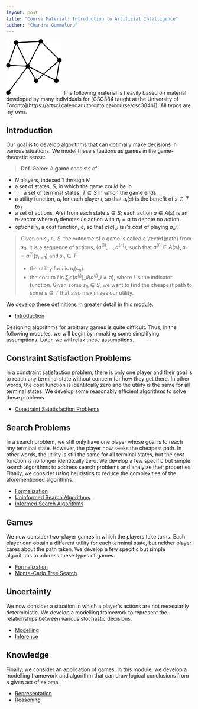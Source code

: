 ```yaml
---
layout: post
title: "Course Material: Introduction to Artificial Intelligence"
author: "Chandra Gummaluru"
---
```


<img src="https://raw.githubusercontent.com/chandra-gummaluru/chandra-gummaluru.github.io/master/media/ai/ai_ico.svg" style="width:150px;height:150px;">
The following material is heavily based on material developed by many individuals for [CSC384 taught at the University of Toronto](https://artsci.calendar.utoronto.ca/course/csc384h1). All typos are my own.

## Introduction
Our goal is to develop algorithms that can optimally make decisions in various situations. We model these situations as games in the game-theoretic sense:

> **Def. Game**: A **game** consists of:
  - $N$ players, indexed $1$ through $N$
  - a set of states, $S$, in which the game could be in
  - - a set of terminal states, $T \subseteq S$ in which the game ends
  - a utility function, $u_i$ for each player $i$, so that $u_i(s)$ is the benefit of $s \in T$ to $i$
  - a set of actions, $A(s)$ from  each state $s \in S$; each action $a \in A(s)$ is an $n$-vector where $a_i$ denotes $i$'s action with $a_i = \emptyset$ to denote no action.
  - optionally, a cost function, $c$, so that $c(a)\_i$ is $i$'s cost of playing $a\_i$.
> Given an $s_0 \in S$, the outcome of a game is called a \textbf{path} from $s_0$; it is a sequence of actions, $\langle a^{(1)}, \dots, a^{(n)}\rangle$, such that $a^{(i)} \in A(s_i)$, $s_i = a^{(i)}(s_{i-1})$ and $s_n \in T$:
> - the utility for $i$ is $u_i(s_n)$.
> - the cost to $i$ is $\sum_{j}c\left(a^{(j)}\right)\_iI\left(a^{(j)}\_i \neq \emptyset\right),$ where $I$ is the indicator function.
> Given some $s_0 \in S$, we want to find the cheapest path to some $s \in T$ that also maximizes our utility.

We develop these definitions in greater detail in this module.

- [Introduction]([https://github.com/chandra-gummaluru/chandra-gummaluru.github.io/raw/master/media/ai/slides/csc384s22_slides_intro.pdf)

Designing algorithms for arbitrary games is quite difficult. Thus, in the following modules, we will begin by mmaking some simplifying assumptions. Later, we will relax these assumptions.

## Constraint Satisfaction Problems
In a constraint satisfaction problem, there is only one player and their goal is to reach any terminal state without concern for how they get there. In other words, the cost function is identitcally zero and the utility is the same for all terminal states. We develop some reasonably efficient algorithms to solve these problems.

- [Constraint Satatisfaction Problems](https://github.com/chandra-gummaluru/chandra-gummaluru.github.io/raw/master/media/ai/slides/csc384s22_slides_csp.pdf)

## Search Problems
In a search problem, we still only have one player whose goal is to reach any terminal state. However, the player now seeks the cheapest path. In other words, the utility is still the same for all terminal states, but the cost function is no longer identitcally zero. We develop a few specific but simple search algorithms to address search problems and analyize their properties. Finally, we consider using heuristics to reduce the complexities of the aforementioned algorithms.

- [Formalization](https://github.com/chandra-gummaluru/chandra-gummaluru.github.io/raw/master/media/ai/slides/csc384s22_slides_search1.pdf)
- [Uninformed Search Algorithms](https://github.com/chandra-gummaluru/chandra-gummaluru.github.io/raw/master/media/ai/slides/csc384s22_slides_search2.pdf)
- [Informed Search Algorithms](https://github.com/chandra-gummaluru/chandra-gummaluru.github.io/raw/master/media/ai/slides/csc384s22_slides_search3.pdf)

## Games
We now consider two-player games in which the players take turns. Each player can obtain a different utility for each terminal state, but neither player cares about the path taken. We develop a few specific but simple algorithms to address these types of games.

- [Formalization](https://github.com/chandra-gummaluru/chandra-gummaluru.github.io/raw/master/media/ai/slides/csc384s22_slides_games1.pdf)
- [Monte-Carlo Tree Search](https://github.com/chandra-gummaluru/chandra-gummaluru.github.io/raw/master/media/ai/slides/csc384s22_slides_games2.pdf)

## Uncertainty
We now consider a situation in which a player's actions are not necessarily deterministic. We develop a modelling framework to represent the relationships between various stochastic decisions.

- [Modelling](https://github.com/chandra-gummaluru/chandra-gummaluru.github.io/raw/master/media/ai/slides/csc384s22_slides_uncert1.pdf)
- [Inference](https://github.com/chandra-gummaluru/chandra-gummaluru.github.io/raw/master/media/ai/slides/csc384s22_slides_uncert2.pdf)

## Knowledge
Finally, we consider an application of games. In this module, we develop a modelling framework and algorithm that can draw logical conclusions from a given set of axioms.

- [Representation](https://github.com/chandra-gummaluru/chandra-gummaluru.github.io/raw/master/media/ai/slides/csc384s22_slides_knowledge1.pdf)
- [Reasoning](https://github.com/chandra-gummaluru/chandra-gummaluru.github.io/raw/master/media/ai/slides/csc384s22_slides_knowledge2.pdf)
